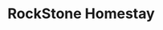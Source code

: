 ---
layout: location
title: RockStone Homestay
keywords: resort stay
cover_image: "/properties/RockStone Homestay/1.jpg"
images_src: RockStone Homestay
price: ₹1,299
area: Chikmagalur
rating: 5
description: Escape to RockStone Homestay, where the verdant embrace of the Western Ghats will leave you breathless. Nestled amidst this spectacular scenery, RockStone offers the perfect getaway you've been yearning for. Immerse yourself in the rich tapestry of Malnad tradition. Explore the sprawling coffee plantations that surround the homestay, and sip on a cup of the freshest homegrown brew imaginable. But the adventure doesn't stop there! Lace up your boots and embark on thrilling treks through the lush hills, discovering hidden waterfalls and breathtaking viewpoints. RockStone Homestay – reconnect with nature, explore ancient traditions, and create memories that will last a lifetime.
district: Chikmagalur
total-occupancy: 14
rooms: 4
stay-type: Trekking Stay
accomodation: [
    [3 Family Room, 6, 12, house-door],
    [1 Dormitory Room, 8, 4, shop]
]
pricing: [
    [BASIC PACKAGE, 1499, Stay | Breakfast | Activities | Hi-tea | Veg Snacks],
    [STANDARD PACKAGE, 2499, Stay | All Meals | Activities | Hi-tea | Veg Snacks],
    [COUPLE PACKAGE, 2699, Stay | All Meals | Activities | Hi-tea | Veg Snacks],
]
ameneties: [
    [ fa-solid fa-plug-circle-plus,Power Backup],
    [ fa-solid fa-snowflake,Refrigerator],
    [ fa-solid fa-smoking,Smoking Area],
    [ fa-solid fa-tv, TV],
    [ fa-solid fa-shower ,Shower],
    [ fa-solid fa-hot-tub-person,Hot Water]
]
activities: [ 
    [ fa-solid fa-fire,Bonfire & Music],
    [ fa-solid fa-chess-knight, Chess],
    [ fa-solid fa-person-walking,Estate Walk], 
    [ fa-solid fa-hockey-puck, Carrom], 
    [ fa-solid fa-spoon, Badminton], 
    [ fa-solid fa-basketball, Basketball],
    [ fa-solid fa-baseball-bat-ball, Cricket], 
    [ fa-solid fa-dove, Bird Watch], 
    [ fa-solid fa-person-hiking, Trekking]
]
locations: [
    Bandekallu Trek (3KM), Muthodi Wildlife (18KM), Ukkada Falls (27KM), Mullayanagiri Peak (28KM), Jhari Falls (30KM), Baba Budangiri Peak (40KM), Manikyadhara View Point (40KM) 
    ]
breakfast: [Neer Dosa, item2, item3, item4]
lunch: [item1, item2, item3, item4]
dinner: [item1, item2, item3, item4]
tnc: ["Yes","No","Yes", "Yes", 12:00PM-11:00AM]
---